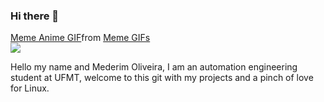### Hi there 👋
<div class="tenor-gif-embed" data-postid="18202893" data-share-method="host" data-aspect-ratio="1.32231" data-width="100%"><a href="https://tenor.com/view/meme-anime-jojos-jojo-bizarre-gif-18202893">Meme Anime GIF</a>from <a href="https://tenor.com/search/meme-gifs">Meme GIFs</a></div> <script type="text/javascript" async src="https://tenor.com/embed.js"></script>
<a href="https://gifs.alphacoders.com/gifs/view/35697"><img src="https://giffiles.alphacoders.com/356/35697.gif"></a>

Hello my name and Mederim Oliveira, I am an automation engineering 
student at UFMT, welcome to this git with my projects and a pinch of 
love for Linux.
